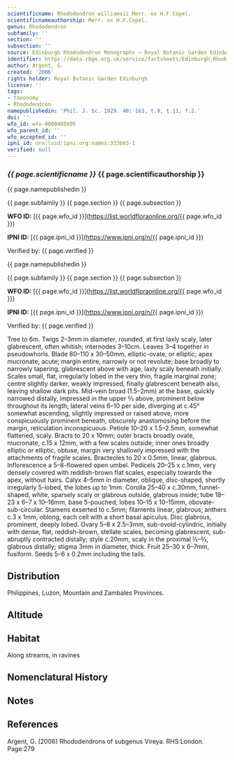 ```yaml
---
scientificname: Rhododendron williamsii Merr. ex H.F.Copel.
scientificnameauthorship: Merr. ex H.F.Copel.
genus: Rhododendron
subfamily: ''
section: ''
subsection: ''
source: Edinburgh Rhododendron Monographs – Royal Botanic Garden Edinburgh
identifier: https://data.rbge.org.uk/service/factsheets/Edinburgh_Rhododendron_Monographs.xhtml
author: Argent, G.
created: '2006'
rights holder: Royal Botanic Garden Edinburgh
license: ''
tags:
- taxonomy
- Rhododendron
namepublishedin: 'Phil. J. Sc. 1929. 40: 163, t.9, t.11, f.2.'
doi: ''
wfo_id: wfo-0000405695
wfo_parent_id: ''
wfo_accepted_id: ''
ipni_id: urn:lsid:ipni.org:names:333603-1
verified: null
---
```

### _{{ page.scientificname }}_ {{ page.scientificauthorship }}
 {{ page.namepublishedin }}

{{ page.subfamily }} {{ page.section }} {{ page.subsection }}

**WFO ID:** [{{ page.wfo_id }}](https://list.worldfloraonline.org/{{ page.wfo_id }})

**IPNI ID:** [{{ page.ipni_id }}](https://www.ipni.org/n/{{ page.ipni_id }})

Verified by: {{ page.verified }}

 {{ page.namepublishedin }}

{{ page.subfamily }} {{ page.section }} {{ page.subsection }}

**WFO ID:** [{{ page.wfo_id }}](https://list.worldfloraonline.org/{{ page.wfo_id }})

**IPNI ID:** [{{ page.ipni_id }}](https://www.ipni.org/n/{{ page.ipni_id }})

Verified by: {{ page.verified }}



Tree to 6m. Twigs 2–3mm in diameter, rounded, at first laxly scaly, later glabrescent, often whitish; internodes 3–10cm. Leaves 3–4 together in pseudowhorls. Blade 80–110 x 30–50mm, elliptic-ovate, or elliptic; apex mucronate, acute; margin entire, narrowly or not revolute; base broadly to narrowly tapering, glabrescent above with age, laxly scaly beneath initially. Scales small, flat, irregularly lobed in the very thin, fragile marginal zone; centre slightly darker, weakly impressed, finally glabrescent beneath also, leaving shallow dark pits. Mid-vein broad (1.5–2mm) at the base, quickly narrowed distally, impressed in the upper 2⁄3 above, prominent below throughout its length; lateral veins 6–10 per side, diverging at c.45° somewhat ascending, slightly impressed or raised above, more conspicuously prominent beneath, obscurely anastomosing before the margin, reticulation inconspicuous. Petiole 10–20 x 1.5–2.5mm, somewhat flattened, scaly. Bracts to 20 x 10mm; outer bracts broadly ovate, mucronate, c.15 x 12mm, with a few scales outside; inner ones broadly elliptic or elliptic, obtuse, margin very shallowly impressed with the attachments of fragile scales. Bracteoles to 20 x 0.5mm, linear, glabrous. Inflor­escence a 5–8-flowered open umbel. Pedicels 20–25 x c.1mm, very densely covered with reddish-brown flat scales, especially towards the apex, without hairs. Calyx 4–5mm in diameter, oblique, disc-shaped, shortly irregularly 5-lobed, the lobes up to 1mm. Corolla 25–40 x c.30mm, funnel-shaped, white, sparsely scaly or glabrous outside, glabrous inside; tube 18–23 x 6–7 x 10–16mm, base 5-pouched; lobes 10–15 x 10–15mm, obovate-sub-circular. Stamens exserted to c.5mm; filaments linear, glabrous; anthers c.3 x 1mm, oblong, each cell with a short basal apiculus. Disc glabrous, prominent, deeply lobed. Ovary 5–8 x 2.5–3mm, sub-ovoid-cylindric, initially with dense, flat, reddish-brown, stellate scales, becoming glabrescent, sub-abruptly contracted distally; style c.20mm, scaly in the proximal ½–2⁄3, glabrous distally; stigma 3mm in diameter, thick. Fruit 25–30 x 6–7mm, fusiform. Seeds 5–6 x 0.2mm including the tails.

## Distribution
Philippines, Luzon, Mountain and Zambales Provinces.

## Altitude


## Habitat
Along streams, in ravines

## Nomenclatural History

                       
## Notes


## References

Argent, G. (2006) Rhododendrons of subgenus Vireya. RHS:London. Page:279
